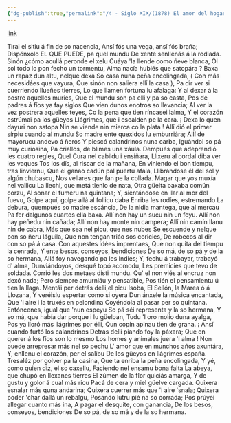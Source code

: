 ```yaml
---
{"dg-publish":true,"permalink":"/4 - Siglo XIX/(1878) El amor del hogar/","tags":["#Siglo_19","central","a1878","Xuan_Acebal","escrito","Oviedo","poema"]}
---
```


[link](https://asturies.com/cavedaynava/amordehogar.txt)

Tirai el sitiu á fin de so nacencia, 
Ansí fós una vega, ansí fós braña; 
Dispónxolo EL QUE PUEDE, pa quel mundu 
De xente senllenás á la rodiada. 
Sinón ¿cómo acullá peronde el xelu 
Cuáya 'la llende como ñeve blanca, 
Ol sol todo lo pon fecho un tormentu, 
Alma nacía hubiés que satopára ?
Baxa un rapaz dun altu, nelque dexa 
So casa nuna peña encolingada, 
( Con más necesidáes que vayura, 
Que sinón non saliera ellí la casa ), 
Pa dir ver si cuerriendo llueñes tierres, 
Lo que llamen fortuna lu afalaga: 
Y al dexar á la postre aquelles muries, 
Que el mundu son pa elli y pa so casta, 
Pos de padres á fíos ya fay siglos 
Que vien dunos enotros so llevancia; 
Al ver la vez postrera aquelles teyes, 
Co la pena que tien ríncasei lalma, 
Y el corazón estrúmai pa los güeyos 
Llágrimes, que i escalden pe la cara. 
¡ Dexa lo quen dayuri non satopa 
Nin se viende nin mierca co la plata !
Allí dió el primer sírpiu cuando al mundu 
So madre ente quexidos lu emburriára; 
Allí de mayorucu andevo á ñeros
Y piescó calandrinos nuna carba,
Iguándoi so pá muy curiosina, 
Pa criallos, de blimes una xáula.
Dempués que adeprendió les cuatro regles, 
Quel Cura nel cabildu i ensiñara, 
Llixeru al cordal diba ver les vaques 
Tos los dís, al riscar de la mañana, 
En viniendo el bon tiempu, tras linviernu, 
Que el ganao cadún pal puertu afala, 
Llibrándose él del sol y algún chubascu, 
Nos vellares que fan pe la collada.
Magar que yos muxía nel vallicu 
La llechi, que metá tienlo de nata, 
Otra güelta baxaba común corzu, 
Al sonar el fumeru na quintana; 
Y, sientándose en llar al mor del fuevu, 
Golpe aquí, golpe allá al follicu daba 
Enriba les rodíes, estremando 
La debura, quempués so madre escáncia, 
De la nidia mantega, que al mercau
Pa fer dalgunos cuartos ella baxa.
Allí non hay un sucu nin un foyu. 
Allí non hay peñedu nin cañada; 
Allí non hay monte nin campera; 
Allí nin camín Ilanu nin de cabra, 
Más que sea nel picu, que nes nubes 
Se escuende y nelque pon so ñeru láguila, 
Que non tengan triáo sos coricies, 
De robecos al dir con so pá á casa.
Con aquestes idées imprentaes, 
Que non quita del tiempu la cenrada, 
Y ente besos, conseyos, bendiciones 
De so má, de so pá y de la so hermana, 
Allá foy navegando pa les Indies; 
Y, fechu á trabayar, trabayó d' alma, 
Dunviándoyos, desqué topó acomodu, 
Les premicies que tevo de soldada.
Corrió les dos metaes disti mundu.
Qu' el non viés al encruz non dexó nada; 
Pero siempre amurniáu y pensatible, 
Pos tién el pensamientu ú tien la llaga.
Mentái per detrás delli,el picu Isoba, 
El Sellón, la Marea ó á Llozana, 
Y veréislu espertar como si oyera 
Dun ánxele la música encantada, 
Que 'l aire i la truxés en pelondina 
Coyéndola al pasar per so quintana.
Entóncenes, igual que 'nun espeyu 
So pá séi representa y la so hermana, 
Y so má, que había dar porque i lu güelban, 
Tudu 'l oro molío duna ayalga, 
Pos ya lloró más llágrimes por élli, 
Qun copín apinau tien de grana.
¡ Ansí cuando furtó los calandrinos 
Detrás delli piando foy la páxara; 
Que en querer á los fíos son lo mesmo 
Los homes y animales juera 'l alma !
Non puede arrepresar más nel so pechu 
L' amor que en munchos años axuntára, 
Y, enllenu el corazón, per el salibu 
De los güeyos en llágrimes españa.
Tresaléz por golver pa la casina, 
Que ta enriba la peña encolingada, 
Y yé, como quien diz, el so caxellu, 
Faciendo nel ensamu bona falta 
La abeya, que chupó en llexanes tierres 
El zúmen de la flor quiciás amarga, 
Y de gustu y golor á cual más ricu 
Pacá de cera y miel güelve cargada.
Quixera esnalar más quna andarina; 
Quixera cuerrer más que 'l aire 'snala; 
Quixera poder 'char dallá un rebalgu, 
Posando lutru pié na so corrada; 
Pos prúyei allegar cuanto más ina,
A pagar el desquite, con ganancia, 
De los besos, conseyos, bendiciones 
De so pá, de so má y de la so hermana.